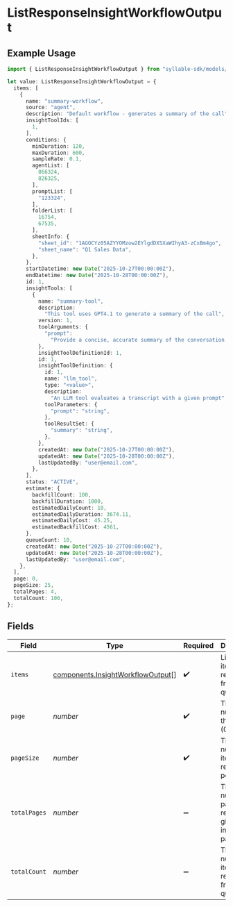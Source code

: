 # ListResponseInsightWorkflowOutput

## Example Usage

```typescript
import { ListResponseInsightWorkflowOutput } from "syllable-sdk/models/components";

let value: ListResponseInsightWorkflowOutput = {
  items: [
    {
      name: "summary-workflow",
      source: "agent",
      description: "Default workflow - generates a summary of the call",
      insightToolIds: [
        1,
      ],
      conditions: {
        minDuration: 120,
        maxDuration: 600,
        sampleRate: 0.1,
        agentList: [
          866324,
          826325,
        ],
        promptList: [
          "123324",
        ],
        folderList: [
          16754,
          67535,
        ],
        sheetInfo: {
          "sheet_id": "1AGOCYz05AZYYOMzow2EYlgdDXSXaWIhyA3-zCxBm4go",
          "sheet_name": "Q1 Sales Data",
        },
      },
      startDatetime: new Date("2025-10-27T00:00:00Z"),
      endDatetime: new Date("2025-10-28T00:00:00Z"),
      id: 1,
      insightTools: [
        {
          name: "summary-tool",
          description:
            "This tool uses GPT4.1 to generate a summary of the call",
          version: 1,
          toolArguments: {
            "prompt":
              "Provide a concise, accurate summary of the conversation's key points, focusing on the user's goal and how the agent responded",
          },
          insightToolDefinitionId: 1,
          id: 1,
          insightToolDefinition: {
            id: 1,
            name: "llm_tool",
            type: "<value>",
            description:
              "An LLM tool evaluates a transcript with a given prompt",
            toolParameters: {
              "prompt": "string",
            },
            toolResultSet: {
              "summary": "string",
            },
          },
          createdAt: new Date("2025-10-27T00:00:00Z"),
          updatedAt: new Date("2025-10-28T00:00:00Z"),
          lastUpdatedBy: "user@email.com",
        },
      ],
      status: "ACTIVE",
      estimate: {
        backfillCount: 100,
        backfillDuration: 1000,
        estimatedDailyCount: 10,
        estimatedDailyDuration: 3674.11,
        estimatedDailyCost: 45.25,
        estimatedBackfillCost: 4561,
      },
      queueCount: 10,
      createdAt: new Date("2025-10-27T00:00:00Z"),
      updatedAt: new Date("2025-10-28T00:00:00Z"),
      lastUpdatedBy: "user@email.com",
    },
  ],
  page: 0,
  pageSize: 25,
  totalPages: 4,
  totalCount: 100,
};
```

## Fields

| Field                                                                                  | Type                                                                                   | Required                                                                               | Description                                                                            | Example                                                                                |
| -------------------------------------------------------------------------------------- | -------------------------------------------------------------------------------------- | -------------------------------------------------------------------------------------- | -------------------------------------------------------------------------------------- | -------------------------------------------------------------------------------------- |
| `items`                                                                                | [components.InsightWorkflowOutput](../../models/components/insightworkflowoutput.md)[] | :heavy_check_mark:                                                                     | List of items returned from the query                                                  |                                                                                        |
| `page`                                                                                 | *number*                                                                               | :heavy_check_mark:                                                                     | The page number of the results (0-based)                                               | 0                                                                                      |
| `pageSize`                                                                             | *number*                                                                               | :heavy_check_mark:                                                                     | The number of items returned per page                                                  | 25                                                                                     |
| `totalPages`                                                                           | *number*                                                                               | :heavy_minus_sign:                                                                     | The total number of pages of results given the indicated page size                     | 4                                                                                      |
| `totalCount`                                                                           | *number*                                                                               | :heavy_minus_sign:                                                                     | The total number of items returned from the query                                      | 100                                                                                    |